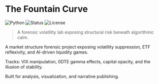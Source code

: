 # The Fountain Curve

![Python](https://img.shields.io/badge/Python-3.10%2B-blue?logo=python)
![Status](https://img.shields.io/badge/status-active-success)
![License](https://img.shields.io/badge/license-MIT-green)

> A forensic volatility lab exposing structural risk beneath algorithmic calm.

A market structure forensic project exposing volatility suppression, ETF reflexivity, and AI-driven liquidity games.

Tracks: VIX manipulation, 0DTE gamma effects, capital opacity, and the illusion of stability.

Built for analysis, visualization, and narrative publishing.
